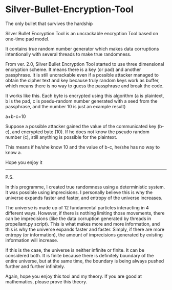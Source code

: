 Silver-Bullet-Encryption-Tool
=============================
The only bullet that survives the hardship

Silver Bullet Encryption Tool is an uncrackable encryption Tool based on one-time pad model.

It contains true random number generator which makes data corruptions intentionally with several threads to make true randomness.

From ver. 2.0, Silver Bullet Encryption Tool started to use three dimensional encryption scheme. It means there is a key (or pad) and another passphrase. It is still uncrackable even if a possible attacker managed to obtain the cipher text and key because truly random keys work as buffer, which means there is no way to guess the passphrase and break the code.

It works like this. Each byte is encrypted using this algorithm (a is plaintext, b is the pad, c is psedu-random number generated with a seed from the passphrase, and the number 10 is just an example result)

a+b-c=10

Suppose a possible attacker gained the value of the communicated key (b-c), and encrypted byte (10). If he does not know the pseudo random number (c), still anything is possible for the plaintext.

This means if he/she know 10 and the value of b-c, he/she has no way to know a.

Hope you enjoy it



---------------------------------------
P.S.

In this programme, I created true randomness using a deterministic system. It was possible using imprecisions. I personally believe this is why the universe expands faster and faster, and entropy of the universe increases.

The universe is made up of 12 fundamental particles interacting in 4 different ways. However, if there is nothing limiting those movements, there can be imprecisions (like the data corruption generated by threads in propellant.py script). This is what makes more and more information, and this is why the universe expands faster and faster. Simply, if there are more entropy (or information), the amount of imprecisions generated by existing information will increase.

If this is the case, the universe is neither infinite or finite. It can be considered both. It is finite because there is definitely boundary of the entire universe, but at the same time, the boundary is being always pushed further and further infinitely.

Again, hope you enjoy this tool and my theory. If you are good at mathematics, please prove this theory.
